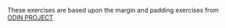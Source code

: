 These exercises are based upon the margin and padding exercises from [ODIN PROJECT](theodingproject.com)
